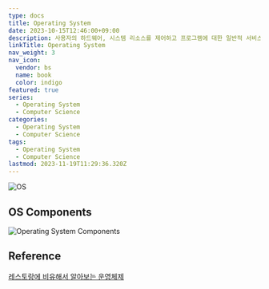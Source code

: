 ```yaml
---
type: docs
title: Operating System
date: 2023-10-15T12:46:00+09:00
description: 사용자의 하드웨어, 시스템 리소스를 제어하고 프로그램에 대한 일반적 서비스를 지원하는 시스템 소프트웨어
linkTitle: Operating System
nav_weight: 3
nav_icon:
  vendor: bs
  name: book
  color: indigo
featured: true
series:
  - Operating System
  - Computer Science
categories:
  - Operating System
  - Computer Science
tags:
  - Operating System
  - Computer Science
lastmod: 2023-11-19T11:29:36.320Z
---
```


![OS](/computer-science/os.png#center)

## OS Components

![Operating System Components](/computer-science/os-components.png#center)

## Reference

[레스토랑에 비유해서 알아보는 운영체제](https://yozm.wishket.com/magazine/detail/1269/)
